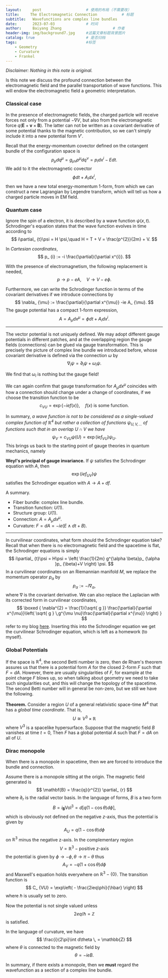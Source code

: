 ```yaml
---
layout:     post   				    # 使用的布局（不需要改）
title:     The Electromagnetic Connection			# 标题 
subtitle:   Wavefunctions are complex line bundles
date:       2023-07-03 				# 时间
author:     Baiyang Zhang 						# 作者
header-img: img/background7.jpg 	#这篇文章标题背景图片
catalog: true 						# 是否归档
tags:								#标签
    - Geometry
    - Curvature
    - Frankel
---
```


*Disclaimer: Nothing in this note is original.*

Is this note we discuss the profound connection between the electromagnetic field and the parallel transportation of wave functions. This will endow the electromagnetic field a geometric interpretation.

### Classical case

In the presence of electromagnetic fields, the charged particle will receive forces not only from a potential $-\nabla V$, but also from the electromagnetic force $q(\mathbf{E}+\mathbf{v}\times \mathbf{B})$. The latter can not be written as a covariant derivative of some potential thanks to the magnetic contribution, so we can't simply include it into a new potential form $V'$. 

Recall that the energy-momentum covector defined on the cotangent bundle of the configuration space is
$$
p_ {\mu} dq^{\mu} = g_ {\mu \nu}p^{\mu}dq^{\nu} = p_ {i}dx^{i}-Edt.
$$
We add to it the electromagnetic covector
$$
\phi dt+A_ {i} dx^{i},
$$
then we have a new total energy-momentum 1-form, from which we can construct a new Lagrangian by Legendre transform, which will tell us how a charged particle moves in EM field.

### Quantum case

Ignore the spin of a electron, it is described by a wave function $\psi(x,t)$. Schrodinger's equation states that the wave function evolves in time according to
$$
i\partial_ {t}\psi = H \psi,\quad  H = T + V = \frac{p^{2}}{2m} + V.
$$

In *Cartesian coordinates*, 
$$
p_ {i} := -i \frac{\partial}{\partial x^{i}}.
$$

With the presence of electromagnetism, the following replacement is needed,
$$
p \to p-eA, \quad  V \to V-e\phi.
$$

Furthermore, we can write the Schrodinger function in terms of the covariant derivatives if we introduce connections by 
$$
\nabla_ {\mu} := \frac{\partial}{\partial x^{\mu}} -ie A_ {\mu}.
$$
The gauge potential has a compact $1$-form expression, 
$$
A = A_ {\mu}dx^{\mu} = \phi dt+A_ {i}dx^{i}.
$$
- - -

The vector potential is not uniquely defined. We may adopt different gauge potentials in different patches, and at the overlapping region the gauge fields (connections) can be glued via gauge transformation. This is precisely the picture of complex line bundle we introduced before, whose covariant derivative is defined via the connection $\omega$ by
$$
\nabla_ {i}\psi = \partial_ {i} \psi + \omega_ {i}\psi.
$$

We find that $\omega_ {i}$ is nothing but the gauge field!

We can again confirm that gauge transformation for $A_ {\mu}dx^{\mu}$ coincides with how a connection should change under a change of coordinates, if we choose the transition function to be 
$$
c_ {VU} = \exp \left\{ -ie f(x) \right\} ,\quad  f(x) \text{ is some function.}
$$

In summary, *a wave function is not to be considered as a single-valued complex function of $\mathbb{R}^{4}$ but rather a collection of functions $\psi_ {U,V, \dots}$ of functions such that in an overlap $U\cap V$ we have* 
$$
\psi_ {V} = c_ {VU} \psi(U) = \exp(ief_ {VU})\psi_ {U}. 
$$
This brings us back to the starting point of gauge theories in quantum mechanics, namely

**Weyl's principal of gauge invariance.** If $\psi$ satisfies the Schrodinger equation with $A$, then 
$$
\exp(ief_ {UV})\psi
$$
satisfies the Schrodinger equation with $A\to A+df$. 

A summary.

- Fiber bundle: complex line bundle.
- Transition function: $U(1)$.
- Structure group: $U(1)$.
- Connection: $A = A_ {\mu}dx^{\mu}$.
- Curvature: $F = dA = -ie (E\wedge dt+B)$.

- - -

In curvilinear coordinates, what form should the Schrodinger equation take? Recall that when there is no electromagnetic field and the spacetime is flat, the Schrodinger equations is simply
$$
i\partial_ {t}\psi = H\psi = \left( \frac{1}{2m} g^{\alpha \beta}p_ {\alpha }p_ {\beta}+V \right) \psi.
$$
In a curvilinear coordinates on an Riemannian manifold $M$, we replace the momentum operator $p_ {\alpha}$ by 
$$
p_ {\alpha}:= -i \nabla_ {\alpha},
$$
where $\nabla$ is the covariant derivative. We can also replace the Laplacian with its corrected form in curvilinear coordinates,
$$
\boxed {
\nabla^{2} = \frac{1}{\sqrt{ g }} \frac{\partial}{\partial x^{\mu}}\left( \sqrt{ g } \,g^{\mu \nu}\frac{\partial}{\partial x^{\nu}} \right)
} 
$$
 refer to my blog [here](http://www.mathlimbo.net/2023/04/10/Electrodynamics-in-Terms-of-Forms/). Inserting this into the Schrodinger equation we get the curvilinear Schrodinger equation, which is left as a homework (to myself).

### Global Potentials

If the space is $\mathbb{R}^{4}$, the second Betti number is zero, then de Rham's theorem assures us that there is a potential form $A$ for the closed 2-form $F$ such that $F=dA$. However, there are usually singularities of $F$, for example at the point charge $F$ blows up, so when talking about geometry we need to take such singularities out, and this will change the topology of the spacetime. The second Betti number will in general be non-zero, but we still we have the following. 

**Theorem.** Consider a region $U$ of a general relativistic space-time $M^{4}$ that has a *global time coordinate*. That is, 
$$
U \cong V^{3} \times  \mathbb{R}
$$
where $V^{3}$ is a spacelike hypersurface. Suppose that the magnetic field $B$ vanishes at time $t=0$, Then $F$ has a global potential $A$ such that $F=dA$ on all of $U$. 

### Dirac monopole

When there is a monopole in spacetime, then we are forced to introduce the bundle and connection. 

Assume there is a monopole sitting at the origin. The magnetic field generated is 
$$
\mathbf{B} = \frac{q}{r^{2}} \partial_ {r}
$$
where $\partial_ {r}$ is the radial vector basis. In the language of forms, $B$ is a two form
$$
B = i_ {\mathbf{B}}\text{Vol}^{3} = d[q(1-\cos \theta)d\phi],
$$
which is obviously not defined on the negative $z$-axis, thus the potential is given by 
$$
A_ {U} = q(1-\cos \theta)d\phi
$$
on $\mathbb{R}^{3}$ minus the negative z-axis. In the complementary region 
$$
V = \mathbb{R}^{3} - \text{positive }z\text{-axis}
$$
the potential is given by $\phi\to-\phi,\theta\to\pi-\theta$ thus
$$
A_ {V} = -q(1+\cos \theta)d\phi
$$
and Maxwell's equation holds everywhere on $\mathbb{R}^{3}-\left\{ 0 \right\}$. The transition function is 
$$
C_ {VU} = \exp\left( - \frac{2ieq\phi}{\hbar} \right)
$$
where $\hbar$ is usually set to zero.

Now the potential is not single valued unless 
$$
2eq / \hbar = \mathbb{Z}
$$
is satisfied. 

In the language of curvature, we have
$$
\frac{i}{2\pi}\int d\theta \, = \mathbb{Z}
$$
where $\theta$ is connected to the magnetic field by
$$
\theta = -ie B.
$$

In summary, if there exists a monopole, then we **must** regard the wavefunction as a section of a complex line bundle.

